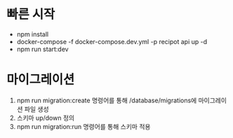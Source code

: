 # 빠른 시작
- npm install
- docker-compose -f docker-compose.dev.yml -p recipot api up -d
- npm run start:dev

# 마이그레이션
1. npm run migration:create 명령어를 통해 /database/migrations에 마이그레이션 파일 생성
2. 스키마 up/down 정의
3. npm run migration:run 명령어를 통해 스키마 적용